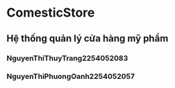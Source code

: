 # ComesticStore
## Hệ thống quản lý cửa hàng mỹ phẩm
### NguyenThiThuyTrang2254052083
### NguyenThiPhuongOanh2254052057
